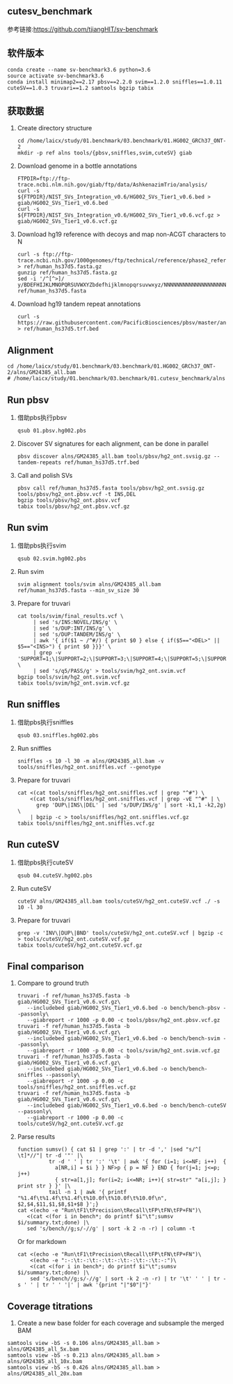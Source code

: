 ## cutesv_benchmark

参考链接:https://github.com/tjiangHIT/sv-benchmark

## 软件版本
```
conda create --name sv-benchmark3.6 python=3.6
source activate sv-benchmark3.6
conda install minimap2==2.17 pbsv==2.2.0 svim==1.2.0 sniffles==1.0.11 cuteSV==1.0.3 truvari==1.2 samtools bgzip tabix
```

## 获取数据
1. Create directory structure
   ```
   cd /home/laicx/study/01.benchmark/03.benchmark/01.HG002_GRCh37_ONT-2
   mkdir -p ref alns tools/{pbsv,sniffles,svim,cuteSV} giab
   ```
2. Download genome in a bottle annotations
   ```
   FTPDIR=ftp://ftp-trace.ncbi.nlm.nih.gov/giab/ftp/data/AshkenazimTrio/analysis/
   curl -s ${FTPDIR}/NIST_SVs_Integration_v0.6/HG002_SVs_Tier1_v0.6.bed > giab/HG002_SVs_Tier1_v0.6.bed
   curl -s ${FTPDIR}/NIST_SVs_Integration_v0.6/HG002_SVs_Tier1_v0.6.vcf.gz > giab/HG002_SVs_Tier1_v0.6.vcf.gz
   ```
3. Download hg19 reference with decoys and map non-ACGT characters to N
   ```
   curl -s ftp://ftp-trace.ncbi.nih.gov/1000genomes/ftp/technical/reference/phase2_reference_assembly_sequence/hs37d5.fa.gz > ref/human_hs37d5.fasta.gz
   gunzip ref/human_hs37d5.fasta.gz
   sed -i '/^[^>]/ y/BDEFHIJKLMNOPQRSUVWXYZbdefhijklmnopqrsuvwxyz/NNNNNNNNNNNNNNNNNNNNNNNNNNNNNNNNNNNNNNNNNNNN/' ref/human_hs37d5.fasta
   ```
4. Download hg19 tandem repeat annotations
   ```
   curl -s https://raw.githubusercontent.com/PacificBiosciences/pbsv/master/annotations/human_hs37d5.trf.bed > ref/human_hs37d5.trf.bed
   ```

## Alignment
```
cd /home/laicx/study/01.benchmark/03.benchmark/01.HG002_GRCh37_ONT-2/alns/GM24385_all.bam
# /home/laicx/study/01.benchmark/03.benchmark/01.cutesv_benchmark/alns
```

## Run pbsv
1. 借助pbs执行pbsv
   ```
   qsub 01.pbsv.hg002.pbs
   ```
2. Discover SV signatures for each alignment, can be done in parallel
   ```
   pbsv discover alns/GM24385_all.bam tools/pbsv/hg2_ont.svsig.gz --tandem-repeats ref/human_hs37d5.trf.bed
   ```
3. Call and polish SVs
   ```
   pbsv call ref/human_hs37d5.fasta tools/pbsv/hg2_ont.svsig.gz tools/pbsv/hg2_ont.pbsv.vcf -t INS,DEL
   bgzip tools/pbsv/hg2_ont.pbsv.vcf
   tabix tools/pbsv/hg2_ont.pbsv.vcf.gz
   ```
## Run svim
1. 借助pbs执行svim
   ```
   qsub 02.svim.hg002.pbs
   ```
2. Run svim
   ```
   svim alignment tools/svim alns/GM24385_all.bam ref/human_hs37d5.fasta --min_sv_size 30
   ```
3. Prepare for truvari
   ```
   cat tools/svim/final_results.vcf \
        | sed 's/INS:NOVEL/INS/g' \
        | sed 's/DUP:INT/INS/g' \
        | sed 's/DUP:TANDEM/INS/g' \
        | awk '{ if($1 ~ /^#/) { print $0 } else { if($5=="<DEL>" || $5=="<INS>") { print $0 }}}' \
        | grep -v 'SUPPORT=1;\|SUPPORT=2;\|SUPPORT=3;\|SUPPORT=4;\|SUPPORT=5;\|SUPPORT=6;\|SUPPORT=7;\|SUPPORT=8;\|SUPPORT=9;' \
        | sed 's/q5/PASS/g' > tools/svim/hg2_ont.svim.vcf
   bgzip tools/svim/hg2_ont.svim.vcf
   tabix tools/svim/hg2_ont.svim.vcf.gz
   ```
## Run sniffles
 1. 借助pbs执行sniffles
    ```
    qsub 03.sniffles.hg002.pbs
    ```
 2. Run sniffles
    ```
    sniffles -s 10 -l 30 -m alns/GM24385_all.bam -v tools/sniffles/hg2_ont.sniffles.vcf --genotype
    ```
 3. Prepare for truvari
    ```
    cat <(cat tools/sniffles/hg2_ont.sniffles.vcf | grep "^#") \
        <(cat tools/sniffles/hg2_ont.sniffles.vcf | grep -vE "^#" | \
          grep 'DUP\|INS\|DEL' | sed 's/DUP/INS/g' | sort -k1,1 -k2,2g) \
        | bgzip -c > tools/sniffles/hg2_ont.sniffles.vcf.gz
    tabix tools/sniffles/hg2_ont.sniffles.vcf.gz
    ```
## Run cuteSV
 1. 借助pbs执行cuteSV
    ```
    qsub 04.cuteSV.hg002.pbs
    ```
 2. Run cuteSV
    ```
    cuteSV alns/GM24385_all.bam tools/cuteSV/hg2_ont.cuteSV.vcf ./ -s 10 -l 30
    ```
 3. Prepare for truvari
    ```
    grep -v 'INV\|DUP\|BND' tools/cuteSV/hg2_ont.cuteSV.vcf | bgzip -c > tools/cuteSV/hg2_ont.cuteSV.vcf.gz
    tabix tools/cuteSV/hg2_ont.cuteSV.vcf.gz
    ```
## Final comparison
  1. Compare to ground truth
     ```
     truvari -f ref/human_hs37d5.fasta -b giab/HG002_SVs_Tier1_v0.6.vcf.gz\
        --includebed giab/HG002_SVs_Tier1_v0.6.bed -o bench/bench-pbsv --passonly\
        --giabreport -r 1000 -p 0.00 -c tools/pbsv/hg2_ont.pbsv.vcf.gz
     truvari -f ref/human_hs37d5.fasta -b giab/HG002_SVs_Tier1_v0.6.vcf.gz\
        --includebed giab/HG002_SVs_Tier1_v0.6.bed -o bench/bench-svim --passonly\
        --giabreport -r 1000 -p 0.00 -c tools/svim/hg2_ont.svim.vcf.gz
     truvari -f ref/human_hs37d5.fasta -b giab/HG002_SVs_Tier1_v0.6.vcf.gz\
        --includebed giab/HG002_SVs_Tier1_v0.6.bed -o bench/bench-sniffles --passonly\
        --giabreport -r 1000 -p 0.00 -c tools/sniffles/hg2_ont.sniffles.vcf.gz
     truvari -f ref/human_hs37d5.fasta -b giab/HG002_SVs_Tier1_v0.6.vcf.gz\
        --includebed giab/HG002_SVs_Tier1_v0.6.bed -o bench/bench-cuteSV --passonly\
        --giabreport -r 1000 -p 0.00 -c tools/cuteSV/hg2_ont.cuteSV.vcf.gz
     ```
  2. Parse results
     ```
     function sumsv() { cat $1 | grep ':' | tr -d ',' |sed "s/^[ \t]*//"| tr -d '"' |\
               tr -d ' ' | tr ':' '\t' | awk '{ for (i=1; i<=NF; i++)  {
                 a[NR,i] = $i } } NF>p { p = NF } END { for(j=1; j<=p; j++)
                 { str=a[1,j]; for(i=2; i<=NR; i++){ str=str" "a[i,j]; } print str } }' |\
               tail -n 1 | awk '{ printf "%1.4f\t%1.4f\t%1.4f\t%10.0f\t%10.0f\t%10.0f\n", $2,$4,$11,$1,$8,$1+$8 }';}
     cat <(echo -e "Run\tF1\tPrecision\tRecall\tFP\tFN\tFP+FN")\
        <(cat <(for i in bench*; do printf $i"\t";sumsv $i/summary.txt;done) |\
        sed 's/bench//g;s/-//g' | sort -k 2 -n -r) | column -t
     ```  
      Or for markdown  
      ```
      cat <(echo -e "Run\tF1\tPrecision\tRecall\tFP\tFN\tFP+FN")\
          <(echo -e ":-:\t:-:\t:-:\t:-:\t:-:\t:-:\t:-:")\
          <(cat <(for i in bench*; do printf $i"\t";sumsv $i/summary.txt;done) |\
          sed 's/bench//g;s/-//g' | sort -k 2 -n -r) | tr '\t' ' ' | tr -s ' ' | tr ' ' '|' | awk '{print "|"$0"|"}'
      ```
## Coverage titrations
1. Create a new base folder for each coverage and subsample the merged BAM
 ```
 samtools view -bS -s 0.106 alns/GM24385_all.bam > alns/GM24385_all_5x.bam
 samtools view -bS -s 0.213 alns/GM24385_all.bam > alns/GM24385_all_10x.bam
 samtools view -bS -s 0.426 alns/GM24385_all.bam > alns/GM24385_all_20x.bam
 ```
